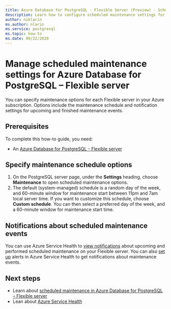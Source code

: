 ```yaml
---
title: Azure Database for PostgreSQL - Flexible Server (Preview) - Scheduled maintenance - Azure portal
description: Learn how to configure scheduled maintenance settings for an Azure Database for PostgreSQL - Flexible server from the Azure portal.
author: niklarin
ms.author: nlarin
ms.service: postgresql
ms.topic: how-to
ms.date: 09/22/2020
---
```


# Manage scheduled maintenance settings for Azure Database for PostgreSQL – Flexible server

You can specify maintenance options for each Flexible server in your Azure subscription. Options include the maintenance schedule and notification settings for upcoming and finished maintenance events.

## Prerequisites
To complete this how-to guide, you need:
- An [Azure Database for PostgreSQL - Flexible server](quickstart-create-server-portal.md)

## Specify maintenance schedule options

1. On the PostgreSQL server page, under the **Settings** heading, choose **Maintenance** to open scheduled maintenance options.
2. The default (system-managed) schedule is a random day of the week, and 60-minute window for maintenance start between 11pm and 7am local server time. If you want to customize this schedule, choose **Custom schedule**. You can then select a preferred day of the week, and a 60-minute window for maintenance start time.

## Notifications about scheduled maintenance events

You can use Azure Service Health to [view notifications](../../service-health/service-notifications.md) about upcoming and performed scheduled maintenance on your Flexible server. You can also [set up](../../service-health/resource-health-alert-monitor-guide.md) alerts in Azure Service Health to get notifications about maintenance events.

## Next steps

* Learn about [scheduled maintenance in Azure Database for PostgreSQL – Flexible server](concepts-maintenance.md)
* Lean about [Azure Service Health](../../service-health/overview.md)

